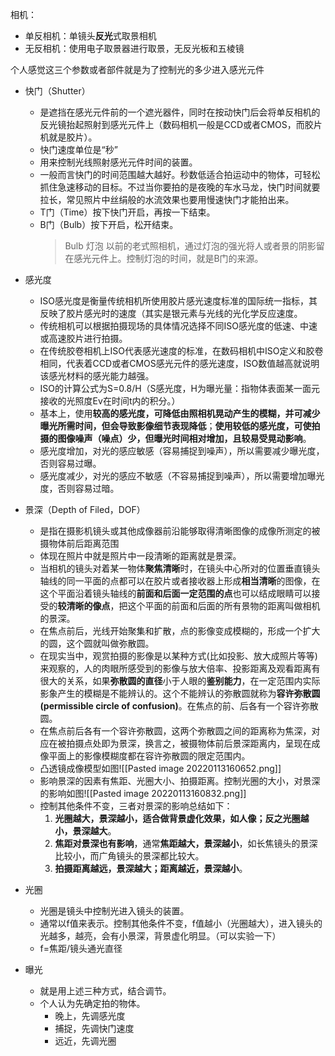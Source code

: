 相机：
- 单反相机：单镜头**反光**式取景相机
- 无反相机：使用电子取景器进行取景，无反光板和五棱镜

个人感觉这三个参数或者部件就是为了控制光的多少进入感光元件

- 快门（Shutter）
	- 是遮挡在感光元件前的一个遮光器件，同时在按动快门后会将单反相机的反光镜抬起照射到感光元件上（数码相机一般是CCD或者CMOS，而胶片机就是胶片）。
	- 快门速度单位是“秒”
	- 用来控制光线照射感光元件时间的装置。
	- 一般而言快门的时间范围越大越好。秒数低适合拍运动中的物体，可轻松抓住急速移动的目标。不过当你要拍的是夜晚的车水马龙，快门时间就要拉长，常见照片中丝绢般的水流效果也要用慢速快门才能拍出来。
	- T门（Time）按下快门开启，再按一下结束。
	- B门（Bulb）按下开启，松开结束。
		> Bulb 灯泡 以前的老式照相机，通过灯泡的强光将人或者景的阴影留在感光元件上。控制灯泡的时间，就是B门的来源。

- 感光度
	- ISO感光度是衡量传统相机所使用胶片感光速度标准的国际统一指标，其反映了胶片感光时的速度（其实是银元素与光线的光化学反应速度。
	- 传统相机可以根据拍摄现场的具体情况选择不同ISO感光度的低速、中速或高速胶片进行拍摄。
	- 在传统胶卷相机上ISO代表感光速度的标准，在数码相机中ISO定义和胶卷相同，代表着CCD或者CMOS感光元件的感光速度，ISO数值越高就说明该感光材料的感光能力越强。
	- ISO的计算公式为S=0.8/H（S感光度，H为曝光量：指物体表面某一面元接收的光照度Ev在时间t内的积分。）
	- 基本上，使用**较高的感光度，可降低由照相机晃动产生的模糊，并可减少曝光所需时间，但会导致影像细节表现降低**；**使用较低的感光度，可使拍摄的图像噪声（噪点）少，但曝光时间相对增加，且较易受晃动影响**。
	- 感光度增加，对光的感应敏感（容易捕捉到噪声），所以需要减少曝光度，否则容易过曝。
	- 感光度减少，对光的感应不敏感（不容易捕捉到噪声），所以需要增加曝光度，否则容易过暗。
- 景深（Depth of Filed，DOF）
	- 是指在摄影机镜头或其他成像器前沿能够取得清晰图像的成像所测定的被摄物体前后距离范围
	- 体现在照片中就是照片中一段清晰的距离就是景深。
	- 当相机的镜头对着某一物体**聚焦清晰**时，在镜头中心所对的位置垂直镜头轴线的同一平面的点都可以在胶片或者接收器上形成**相当清晰**的图像，在这个平面沿着镜头轴线的**前面和后面一定范围的点**也可以结成眼睛可以接受的**较清晰的像点**，把这个平面的前面和后面的所有景物的距离叫做相机的景深。
	- 在焦点前后，光线开始聚集和扩散，点的影像变成模糊的，形成一个扩大的圆，这个圆就叫做弥散圆。
	- 在现实当中，观赏拍摄的影像是以某种方式(比如投影、放大成照片等等)来观察的，人的肉眼所感受到的影像与放大倍率、投影距离及观看距离有很大的关系，如果**弥散圆的直径**小于人眼的**鉴别能力**，在一定范围内实际影象产生的模糊是不能辨认的。这个不能辨认的弥散圆就称为**容许弥散圆(permissible circle of confusion)**。在焦点的前、后各有一个容许弥散圆。
	- 在焦点前后各有一个容许弥散圆，这两个弥散圆之间的距离称为焦深，对应在被拍摄点处即为景深，换言之，被摄物体前后景深距离内，呈现在成像平面上的影像模糊度都在容许弥散圆的限定范围内。
	- 凸透镜成像模型如图![[Pasted image 20220113160652.png]]
	- 影响景深的因素有焦距、光圈大小、拍摄距离。控制光圈的大小，对景深的影响如图![[Pasted image 20220113160832.png]]
	- 控制其他条件不变，三者对景深的影响总结如下：
		1.  **光圈越大，景深越小，适合做背景虚化效果，如人像；反之光圈越小，景深越大**。
		2.  **焦距对景深也有影响**，通常**焦距越大，景深越小**，如长焦镜头的景深比较小，而广角镜头的景深都比较大。
		3. **拍摄距离越远，景深越大；距离越近，景深越小**。
- 光圈
	- 光圈是镜头中控制光进入镜头的装置。
	- 通常以f值来表示。控制其他条件不变，f值越小（光圈越大），进入镜头的光越多，越亮，会有小景深，背景虚化明显。（可以实验一下）
	- f=焦距/镜头通光直径

- 曝光
	- 就是用上述三种方式，结合调节。
	- 个人认为先确定拍的物体。
		- 晚上，先调感光度
		- 捕捉，先调快门速度
		- 远近，先调光圈